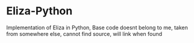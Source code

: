 # Eliza-Python
Implementation of Eliza in Python, Base code doesnt belong to me, taken from somewhere else, cannot find source, will link when found
